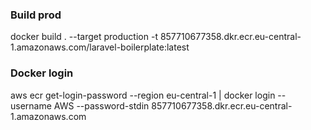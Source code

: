 ### Build prod

docker build . --target production -t 857710677358.dkr.ecr.eu-central-1.amazonaws.com/laravel-boilerplate:latest


### Docker login

aws ecr get-login-password --region eu-central-1 | docker login --username AWS --password-stdin 857710677358.dkr.ecr.eu-central-1.amazonaws.com

